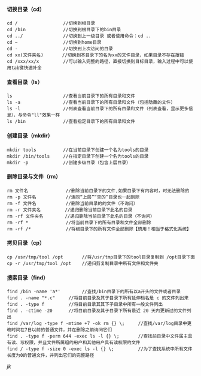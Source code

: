 #### 切换目录（cd）
    cd /                 //切换到根目录
    cd /bin              //切换到根目录下的bin目录
    cd ../               //切换到上一级目录 或者使用命令：cd ..
    cd ~                 //切换到home目录
    cd -                 //切换到上次访问的目录
    cd xx(文件夹名)       //切换到本目录下的名为xx的文件目录，如果目录不存在报错
    cd /xxx/xx/x         //可以输入完整的路径，直接切换到目标目录，输入过程中可以使用tab键快速补全
#### 查看目录（ls）
    ls                   //查看当前目录下的所有目录和文件
    ls -a                //查看当前目录下的所有目录和文件（包括隐藏的文件）
    ls -l                //列表查看当前目录下的所有目录和文件（列表查看，显示更多信息），与命令"ll"效果一样
    ls /bin              //查看指定目录下的所有目录和文件 
#### 创建目录（mkdir）
    mkdir tools          //在当前目录下创建一个名为tools的目录
    mkdir /bin/tools     //在指定目录下创建一个名为tools的目录
    mkdir -p             //创建多级目录（包含上层目录）
#### 删除目录与文件（rm）
    rm 文件名              //删除当前目录下的文件,如果目录下有内容时，时无法删除的
    rm -p 文件名           //连同“上层”“空的”目录也一起删除
    rm -f 文件名           //删除当前目录的的文件（不询问）
    rm -r 文件夹名         //递归删除当前目录下此名的目录
    rm -rf 文件夹名        //递归删除当前目录下此名的目录（不询问）
    rm -rf *              //将当前目录下的所有目录和文件全部删除
    rm -rf /*             //将根目录下的所有文件全部删除【慎用！相当于格式化系统】
#### 拷贝目录（cp）
    cp /usr/tmp/tool /opt       //将/usr/tmp目录下的tool目录复制到 /opt目录下面
    cp -r /usr/tmp/tool /opt    //递归剪复制目录中所有文件和文件夹
#### 搜索目录（find）
    find /bin -name 'a*'        //查找/bin目录下的所有以a开头的文件或者目录
    find . -name "*.c"     //将目前目录及其子目录下所有延伸档名是 c 的文件列出来
    find . -type f         //将目前目录其其下子目录中所有一般文件列出
    find . -ctime -20      //将目前目录及其子目录下所有最近 20 天内更新过的文件列出
    find /var/log -type f -mtime +7 -ok rm {} \;     //查找/var/log目录中更改时间在7日以前的普通文件，并在删除之前询问它们
    find . -type f -perm 644 -exec ls -l {} \;       //查找前目录中文件属主具有读、写权限，并且文件所属组的用户和其他用户具有读权限的文件
    find / -type f -size 0 -exec ls -l {} \;         //为了查找系统中所有文件长度为0的普通文件，并列出它们的完整路径
    
*jk*


